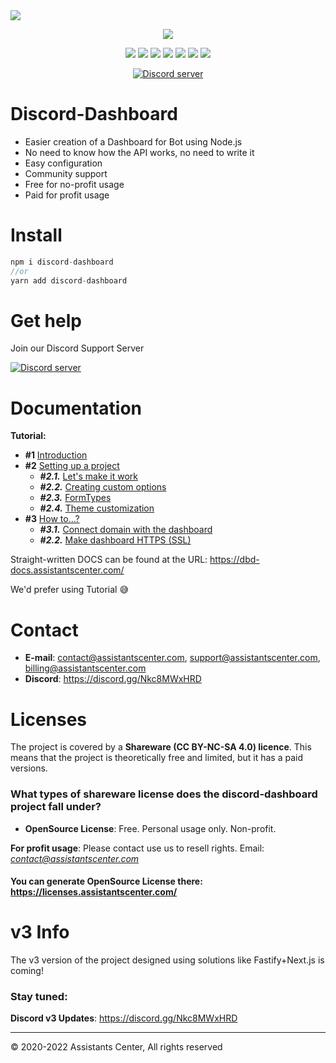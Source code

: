 <img src="https://cdn.assistantscenter.com/kxlrosdn">

<p align="center"><img src="https://nodei.co/npm/discord-dashboard.png"></p>
<p align="center"><img src="https://img.shields.io/npm/v/discord-dashboard"> <img src="https://img.shields.io/github/repo-size/breftejk/Discord.js-Web-Dashboard"> <img src="https://img.shields.io/badge/License-CC%20BY--NC--SA%204.0-green.svg"> <img src="https://img.shields.io/github/contributors/breftejk/Discord.js-Web-Dashboard?color=green"> <img src="https://img.shields.io/badge/node.js-16.6.0+-blue"> <img src="https://img.shields.io/github/package-json/dependency-version/breftejk/Discord.js-Web-Dashboard/discord.js"> <img src="https://img.shields.io/github/package-json/dependency-version/breftejk/Discord.js-Web-Dashboard/express"> </p>
<p align="center"><a href="https://discord.gg/Nkc8MWxHRD"> <img src="https://discordapp.com/api/guilds/803034737261936670/widget.png" alt="Discord server"/></a></p>

# Discord-Dashboard

- Easier creation of a Dashboard for Bot using Node.js
- No need to know how the API works, no need to write it
- Easy configuration
- Community support
- Free for no-profit usage
- Paid for profit usage

# Install

```js
npm i discord-dashboard
//or
yarn add discord-dashboard
```

# Get help

Join our Discord Support Server

<a href="https://discord.gg/Nkc8MWxHRD"> <img src="https://discordapp.com/api/guilds/803034737261936670/widget.png" alt="Discord server"/></a>

# Documentation

**Tutorial:**
- **#1** [Introduction](https://learnit.assistantscenter.com/discord-dashboard-tutorial-1-introduction/)
- **#2** [Setting up a project](https://learnit.assistantscenter.com/discord-dashboard-tutorial-2-setting-up-a-project/)
  - ***#2.1.*** [Let's make it work](https://learnit.assistantscenter.com/discord-dashboard-tutorial-2-1-lets-make-it-work/)
  - ***#2.2.*** [Creating custom options](https://learnit.assistantscenter.com/discord-dashboard-tutorial-2-2-creating-custom-options/)
  - ***#2.3.*** [FormTypes](https://learnit.assistantscenter.com/discord-dashboard-tutorial-2-3-formtypes/)
  - ***#2.4.*** [Theme customization](https://learnit.assistantscenter.com/discord-dashboard-tutorial-2-3-theme-customization/)
- **#3** [How to...? ](https://learnit.assistantscenter.com/discord-dashboard-tutorial-3-how-to/)
    - ***#3.1.*** [Connect domain with the dashboard](https://learnit.assistantscenter.com/discord-dashboard-tutorial-3-1-connect-domain-with-the-dashboard/)
    - ***#2.2.*** [Make dashboard HTTPS (SSL)](https://learnit.assistantscenter.com/discord-dashboard-tutorial-3-2-make-dashboard-https-ssl/)

Straight-written DOCS can be found at the URL: https://dbd-docs.assistantscenter.com/

We'd prefer using Tutorial 😅

# Contact

- **E-mail**: contact@assistantscenter.com, support@assistantscenter.com, billing@assistantscenter.com
- **Discord**: https://discord.gg/Nkc8MWxHRD

# Licenses

The project is covered by a **Shareware (CC BY-NC-SA 4.0) licence**. This means that the project is theoretically free and limited, but it has a paid versions.

### What types of shareware license does the discord-dashboard project fall under?

- **OpenSource License**: Free. Personal usage only. Non-profit.

**For profit usage**: Please contact use us to resell rights. Email: *contact@assistantscenter.com*

#### You can generate OpenSource License there: https://licenses.assistantscenter.com/

# v3 Info

The v3 version of the project designed using solutions like Fastify+Next.js is coming!

### **Stay tuned:**

**Discord v3 Updates**: https://discord.gg/Nkc8MWxHRD

<hr>

© 2020-2022 Assistants Center, All rights reserved
